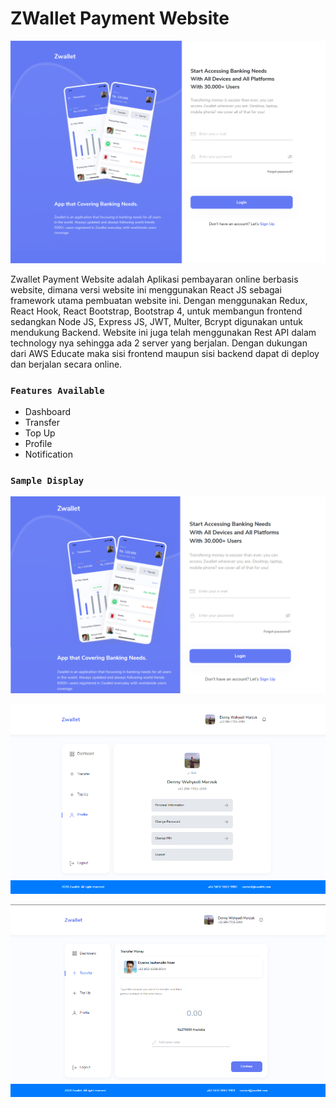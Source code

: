 # ZWallet Payment Website

![Screenshoot](https://github.com/hnifmaghfur/zwallet-website/blob/main/screenshoot/login.png)

Zwallet Payment Website adalah Aplikasi pembayaran online berbasis website, dimana versi website ini menggunakan React JS sebagai framework utama pembuatan website ini. Dengan menggunakan Redux, React Hook, React Bootstrap, Bootstrap 4, untuk membangun frontend sedangkan Node JS, Express JS, JWT, Multer, Bcrypt digunakan untuk mendukung Backend. Website ini juga telah menggunakan Rest API dalam technology nya sehingga ada 2 server yang berjalan. Dengan dukungan dari AWS Educate maka sisi frontend maupun sisi backend dapat di deploy dan berjalan secara online.

### `Features Available`

- Dashboard 
- Transfer
- Top Up
- Profile
- Notification

### `Sample Display`


![Screenshoot](https://github.com/dennywahyudimarzuk/SS/blob/main/2a.png)

![Screenshoot](https://github.com/dennywahyudimarzuk/SS/blob/main/3a.png)

![Screenshoot](https://github.com/dennywahyudimarzuk/SS/blob/main/4a.png)
